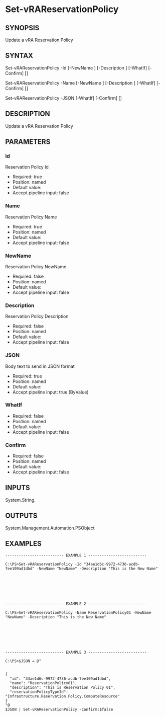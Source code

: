 # Set-vRAReservationPolicy

## SYNOPSIS
    
Update a vRA Reservation Policy

## SYNTAX
 Set-vRAReservationPolicy -Id <String> [-NewName <String>] [-Description <String>] [-WhatIf] [-Confirm] [<CommonParameters>] Set-vRAReservationPolicy -Name <String> [-NewName <String>] [-Description <String>] [-WhatIf] [-Confirm] [<CommonParameters>] Set-vRAReservationPolicy -JSON <String> [-WhatIf] [-Confirm] [<CommonParameters>]    

## DESCRIPTION

Update a vRA Reservation Policy

## PARAMETERS


### Id

Reservation Policy Id
* Required: true
* Position: named
* Default value: 
* Accept pipeline input: false

### Name

Reservation Policy Name
* Required: true
* Position: named
* Default value: 
* Accept pipeline input: false

### NewName

Reservation Policy NewName
* Required: false
* Position: named
* Default value: 
* Accept pipeline input: false

### Description

Reservation Policy Description
* Required: false
* Position: named
* Default value: 
* Accept pipeline input: false

### JSON

Body text to send in JSON format
* Required: true
* Position: named
* Default value: 
* Accept pipeline input: true (ByValue)

### WhatIf

* Required: false
* Position: named
* Default value: 
* Accept pipeline input: false

### Confirm

* Required: false
* Position: named
* Default value: 
* Accept pipeline input: false

## INPUTS

System.String.

## OUTPUTS

System.Management.Automation.PSObject

## EXAMPLES
```
-------------------------- EXAMPLE 1 --------------------------

C:\PS>Set-vRAReservationPolicy -Id "34ae1d6c-9972-4736-acdb-7ee109ad1dbd" -NewName "NewName" -Description "This is the New Name"







-------------------------- EXAMPLE 2 --------------------------

C:\PS>Set-vRAReservationPolicy -Name ReservationPolicy01 -NewName "NewName" -Description "This is the New Name"







-------------------------- EXAMPLE 3 --------------------------

C:\PS>$JSON = @"


{
  "id": "34ae1d6c-9972-4736-acdb-7ee109ad1dbd",
  "name": "ReservationPolicy01",
  "description": "This is Reservation Policy 01",
  "reservationPolicyTypeId": "Infrastructure.Reservation.Policy.ComputeResource"
}
"@
$JSON | Set-vRAReservationPolicy -Confirm:$false
```

